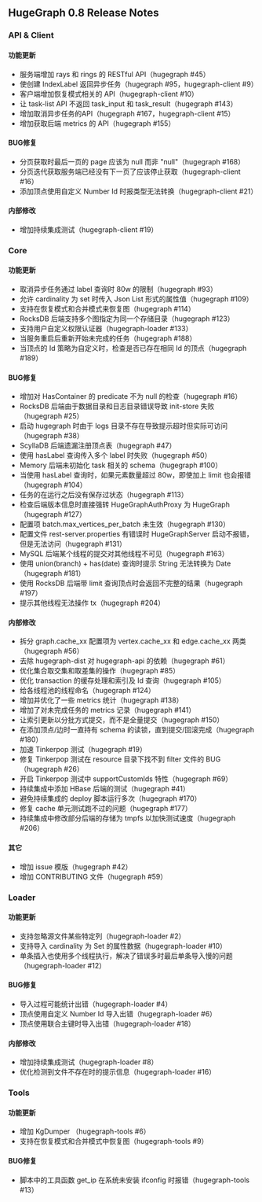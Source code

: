 ## HugeGraph 0.8 Release Notes

### API & Client

#### 功能更新

- 服务端增加 rays 和 rings 的 RESTful API（hugegraph #45）
- 使创建 IndexLabel 返回异步任务（hugegraph #95，hugegraph-client #9）
- 客户端增加恢复模式相关的 API（hugegraph-client #10）
- 让 task-list API 不返回 task_input 和 task_result（hugegraph #143）
- 增加取消异步任务的API（hugegraph #167，hugegraph-client #15）
- 增加获取后端 metrics 的 API（hugegraph #155）

#### BUG修复

- 分页获取时最后一页的 page 应该为 null 而非 "null"（hugegraph #168）
- 分页迭代获取服务端已经没有下一页了应该停止获取（hugegraph-client #16）
- 添加顶点使用自定义 Number Id 时报类型无法转换（hugegraph-client #21）

#### 内部修改

- 增加持续集成测试（hugegraph-client #19）

### Core

#### 功能更新

- 取消异步任务通过 label 查询时 80w 的限制（hugegraph #93）
- 允许 cardinality 为 set 时传入 Json List 形式的属性值（hugegraph #109）
- 支持在恢复模式和合并模式来恢复图（hugegraph #114）
- RocksDB 后端支持多个图指定为同一个存储目录（hugegraph #123）
- 支持用户自定义权限认证器（hugegraph-loader #133）
- 当服务重启后重新开始未完成的任务（hugegraph #188）
- 当顶点的 Id 策略为自定义时，检查是否已存在相同 Id 的顶点（hugegraph #189）

#### BUG修复

- 增加对 HasContainer 的 predicate 不为 null 的检查（hugegraph #16）
- RocksDB 后端由于数据目录和日志目录错误导致 init-store 失败（hugegraph #25）
- 启动 hugegraph 时由于 logs 目录不存在导致提示超时但实际可访问（hugegraph #38）
- ScyllaDB 后端遗漏注册顶点表（hugegraph #47）
- 使用 hasLabel 查询传入多个 label 时失败（hugegraph #50）
- Memory 后端未初始化 task 相关的 schema（hugegraph #100）
- 当使用 hasLabel 查询时，如果元素数量超过 80w，即使加上 limit 也会报错（hugegraph #104）
- 任务的在运行之后没有保存过状态（hugegraph #113）
- 检查后端版本信息时直接强转 HugeGraphAuthProxy 为 HugeGraph（hugegraph #127）
- 配置项 batch.max_vertices_per_batch 未生效（hugegraph #130）
- 配置文件 rest-server.properties 有错误时 HugeGraphServer 启动不报错，但是无法访问（hugegraph #131）
- MySQL 后端某个线程的提交对其他线程不可见（hugegraph #163）
- 使用 union(branch) + has(date) 查询时提示 String 无法转换为 Date（hugegraph #181）
- 使用 RocksDB 后端带 limit 查询顶点时会返回不完整的结果（hugegraph #197）
- 提示其他线程无法操作 tx（hugegraph #204）

#### 内部修改

- 拆分 graph.cache_xx 配置项为 vertex.cache_xx 和 edge.cache_xx 两类（hugegraph #56）
- 去除 hugegraph-dist 对 hugegraph-api 的依赖（hugegraph #61）
- 优化集合取交集和取差集的操作（hugegraph #85）
- 优化 transaction 的缓存处理和索引及 Id 查询（hugegraph #105）
- 给各线程池的线程命名（hugegraph #124）
- 增加并优化了一些 metrics 统计（hugegraph #138）
- 增加了对未完成任务的 metrics 记录（hugegraph #141）
- 让索引更新以分批方式提交，而不是全量提交（hugegraph #150）
- 在添加顶点/边时一直持有 schema 的读锁，直到提交/回滚完成（hugegraph #180）
- 加速 Tinkerpop 测试（hugegraph #19）
- 修复 Tinkerpop 测试在 resource 目录下找不到 filter 文件的 BUG（hugegraph #26）
- 开启 Tinkerpop 测试中 supportCustomIds 特性（hugegraph #69）
- 持续集成中添加 HBase 后端的测试（hugegraph #41）
- 避免持续集成的 deploy 脚本运行多次（hugegraph #170）
- 修复 cache 单元测试跑不过的问题（hugegraph #177）
- 持续集成中修改部分后端的存储为 tmpfs 以加快测试速度（hugegraph #206）

#### 其它

- 增加 issue 模版（hugegraph #42）
- 增加 CONTRIBUTING 文件（hugegraph #59）

### Loader

#### 功能更新

- 支持忽略源文件某些特定列（hugegraph-loader #2）
- 支持导入 cardinality 为 Set 的属性数据（hugegraph-loader #10）
- 单条插入也使用多个线程执行，解决了错误多时最后单条导入慢的问题（hugegraph-loader #12）

#### BUG修复

- 导入过程可能统计出错（hugegraph-loader #4）
- 顶点使用自定义 Number Id 导入出错（hugegraph-loader #6）
- 顶点使用联合主键时导入出错（hugegraph-loader #18）

#### 内部修改

- 增加持续集成测试（hugegraph-loader #8）
- 优化检测到文件不存在时的提示信息（hugegraph-loader #16）

### Tools

#### 功能更新

- 增加 KgDumper （hugegraph-tools #6）
- 支持在恢复模式和合并模式中恢复图（hugegraph-tools #9）

#### BUG修复

- 脚本中的工具函数 get_ip 在系统未安装 ifconfig 时报错（hugegraph-tools #13）
